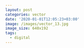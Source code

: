 ```yaml
---
layout: post
categories: vector
date: '2020-01-01T12:05:23+03:00'
image: /images/vector_13.jpg
image_size: 640x192
tags:
  - digital
---
```

